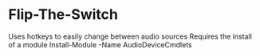 # Flip-The-Switch
Uses hotkeys to easily change between audio sources
Requires the install of a module
Install-Module -Name AudioDeviceCmdlets
